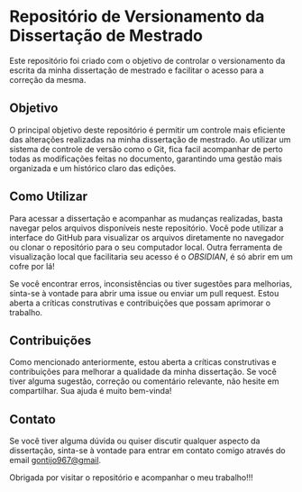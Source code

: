 # Repositório de Versionamento da Dissertação de Mestrado

Este repositório foi criado com o objetivo de controlar o versionamento da escrita da minha dissertação de mestrado e facilitar o acesso para a correção da mesma.

## Objetivo

O principal objetivo deste repositório é permitir um controle mais eficiente das alterações realizadas na minha dissertação de mestrado. Ao utilizar um sistema de controle de versão como o Git, fica facil acompanhar de perto todas as modificações feitas no documento, garantindo uma gestão mais organizada e um histórico claro das edições.

## Como Utilizar

Para acessar a dissertação e acompanhar as mudanças realizadas, basta navegar pelos arquivos disponíveis neste repositório. Você pode utilizar a interface do GitHub para visualizar os arquivos diretamente no navegador ou clonar o repositório para o seu computador local. Outra ferramenta de visualização local que facilitaria seu acesso é o *OBSIDIAN*, é só abrir em um cofre por lá!

Se você encontrar erros, inconsistências ou tiver sugestões para melhorias, sinta-se à vontade para abrir uma issue ou enviar um pull request. Estou aberta a críticas construtivas e contribuições que possam aprimorar o trabalho.

## Contribuições

Como mencionado anteriormente, estou aberta a críticas construtivas e contribuições para melhorar a qualidade da minha dissertação. Se você tiver alguma sugestão, correção ou comentário relevante, não hesite em compartilhar. Sua ajuda é muito bem-vinda!

## Contato

Se você tiver alguma dúvida ou quiser discutir qualquer aspecto da dissertação, sinta-se à vontade para entrar em contato comigo através do email [gontijo967@gmail](mailto:gontijo967@gmail.com).

Obrigada por visitar o repositório e acompanhar o meu trabalho!!!

